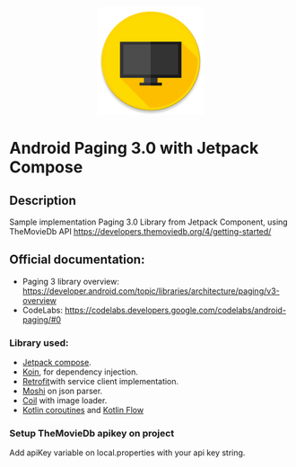 <p align="center">
  <img src="https://github.com/santimattius/android-sample-paging/blob/master/app/src/main/res/mipmap-xxxhdpi/ic_launcher_round.png" alt="App Icon"/>
</p>

# Android Paging 3.0 with Jetpack Compose

## Description

Sample implementation Paging 3.0 Library from Jetpack Component, using TheMovieDb
API https://developers.themoviedb.org/4/getting-started/

## Official documentation:

- Paging 3 library
  overview: https://developer.android.com/topic/libraries/architecture/paging/v3-overview
- CodeLabs: https://codelabs.developers.google.com/codelabs/android-paging/#0

### Library used:

- [Jetpack compose](https://developer.android.com/jetpack/compose).
- [Koin](https://insert-koin.io/), for dependency injection.
- [Retrofit](https://square.github.io/retrofit/)with service client implementation.
- [Moshi](https://github.com/square/moshi) on json parser. 
- [Coil](https://coil-kt.github.io/coil/compose/) with image loader.
- [Kotlin coroutines](https://kotlinlang.org/docs/reference/coroutines-overview.html) and [Kotlin Flow](https://kotlinlang.org/docs/reference/coroutines/flow.html)

### Setup TheMovieDb apikey on project

Add apiKey variable on local.properties with your api key string.
  
